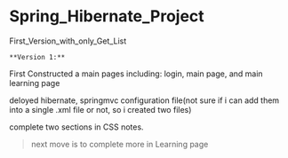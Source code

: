 # Spring_Hibernate_Project
First_Version_with_only_Get_List

`**Version 1:**`


First Constructed a main pages including: login, main page, and main learning page

deloyed hibernate, springmvc configuration file(not sure if i can add them into a single .xml file or not, so i created two files)

complete two sections in CSS notes. 
>next move is to complete more in Learning page
